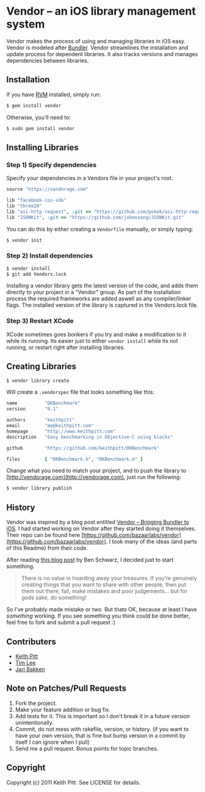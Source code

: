 # Vendor – an iOS library management system

Vendor makes the process of using and managing libraries in iOS easy. Vendor is modeled after [Bundler](https://github.com/carlhuda/bundler). Vendor streamlines the installation and update process for dependent libraries.  It also tracks versions and manages dependencies between libraries.

## Installation

If you have [RVM](http://beginrescueend.com/rvm/install/) installed, simply run:

```bash
$ gem install vendor
```

Otherwise, you'll need to:

```bash
$ sudo gem install vendor
```

## Installing Libraries

### Step 1) Specify dependencies

Specify your dependencies in a Vendors file in your project's root.

```ruby
source "https://vendorage.com"

lib "facebook-ios-sdk"
lib "three20"
lib "asi-http-request", :git => "https://github.com/pokeb/asi-http-request.git"
lib "JSONKit", :git => "https://github.com/johnezang/JSONKit.git"
```

You can do this by either creating a `Vendorfile` manually, or simply typing:

```bash
$ vendor init
```

### Step 2) Install dependencies

```bash
$ vendor install
$ git add Vendors.lock
```

Installing a vendor library gets the latest version of the code, and adds them directly to your project in a "Vendor" group.  As part of the installation process the required frameworks are added aswell as any compiler/linker flags.  The installed version of the library is captured in the Vendors.lock file.

### Step 3) Restart XCode

XCode sometimes goes bonkers if you try and make a modification to it while its running. Its easier just to either `vendor install` while its not running, or restart right after installing libraries.

## Creating Libraries

```bash
$ vendor library create
```

Will create a `.vendorspec` file that looks something like this:

```ruby
name          "DKBenchmark"
version       "0.1"

authors       "keithpitt"
email         "me@keithpitt.com"
homepage      "http://www.keithpitt.com"
description   "Easy benchmarking in Objective-C using blocks"

github        "https://github.com/keithpitt/DKBenchmark"

files         [ "DKBenchmark.h", "DKBenchmark.m" ]
```

Change what you need to match your project, and to push the library to
[http://vendorage.com](http://vendorage.com), just run the following:

```bash
$ vendor library publish
```

## History

Vendor was inspired by a blog post entitled [Vendor – Bringing Bundler to iOS](http://engineering.gomiso.com/2011/08/08/vendor-the-best-way-to-manage-ios-libraries/). I had started working on Vendor after they started doing it themselves. Their repo can be found here [https://github.com/bazaarlabs/vendor](https://github.com/bazaarlabs/vendor). I took many of the ideas (and parts of this Readme) from their code.

After reading [this blog post](http://www.germanforblack.com/articles/false-fears) by Ben Schwarz, I decided just to start something.

> There is no value in hoarding away your treasures. If you’re genuinely creating things that you want to share with other people, then put them out there, fail, make mistakes and poor judgements... but for gods sake, do something!

So I've probably made mistake or two. But thats OK, because at least I have *something* working. If you see something you think could be done better, feel free to fork and submit a pull request :)

## Contributers

* [Keith Pitt](http://www.keithpitt.com)
* [Tim Lee](http://twitter.com/#!/timothy1ee)
* [Jari Bakken](https://github.com/jarib/plist/blob/master/lib/plist/ascii.rb)

## Note on Patches/Pull Requests

1. Fork the project.
2. Make your feature addition or bug fix.
3. Add tests for it. This is important so I don't break it in a future version unintentionally.
4. Commit, do not mess with rakefile, version, or history. (if you want to have your own version, that is fine but bump version in a commit by itself I can ignore when I pull)
5. Send me a pull request. Bonus points for topic branches.

## Copyright

Copyright (c) 2011 Keith Pitt. See LICENSE for details.
